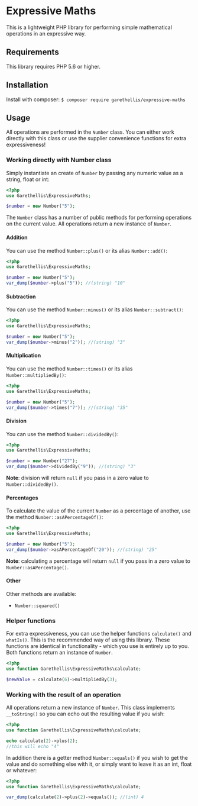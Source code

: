 # Expressive Maths #

This is a lightweight PHP library for performing simple mathematical operations in an expressive way.

## Requirements ##

This library requires PHP 5.6 or higher.

## Installation ##

Install with composer:
`$ composer require garethellis/expressive-maths`

## Usage ##

All operations are performed in the `Number` class. You can either work directly with this class or use
the supplier convenience functions for extra expressiveness!

### Working directly with Number class ###

Simply instantiate an create of `Number` by passing any numeric value as a string, float or int:

```php
<?php
use Garethellis\ExpressiveMaths;

$number = new Number("5");
```

The `Number` class has a number of public methods for performing operations on the current value. All
operations return a new instance of `Number`.

#### Addition ####

You can use the method `Number::plus()` or its alias `Number::add()`:
```php
<?php
use Garethellis\ExpressiveMaths;

$number = new Number("5");
var_dump($number->plus("5")); //(string) "10"
```

#### Subtraction ####

You can use the method `Number::minus()` or its alias `Number::subtract()`:
```php
<?php
use Garethellis\ExpressiveMaths;

$number = new Number("5");
var_dump($number->minus("2")); //(string) "3"
```

#### Multiplication ####

You can use the method `Number::times()` or its alias `Number::multipliedBy()`:
```php
<?php
use Garethellis\ExpressiveMaths;

$number = new Number("5");
var_dump($number->times("7")); //(string) "35"
```

#### Division ####

You can use the method `Number::dividedBy()`:
```php
<?php
use Garethellis\ExpressiveMaths;

$number = new Number("27");
var_dump($number->dividedBy("9")); //(string) "3"
```

**Note**: division will return `null` if you pass in a zero value to `Number::dividedBy()`.

#### Percentages ####

To calculate the value of the current `Number` as a percentage of another, 
use the method `Number::asAPercentageOf()`:
```php
<?php
use Garethellis\ExpressiveMaths;

$number = new Number("5");
var_dump($number->asAPercentageOf("20")); //(string) "25"
```

**Note**: calculating a percentage will return `null` if you pass in a zero value to `Number::asAPercentage()`.

#### Other ####

Other methods are available:
- `Number::squared()`

### Helper functions ###

For extra expressiveness, you can use the helper functions `calculate()` and `whatIs()`. This is the 
recommended way of using this library.
These functions are identical in functionality - which you use is entirely up to you. Both functions return 
an instance of `Number`.

```php
<?php
use function Garethellis\ExpressiveMaths\calculate;

$newValue = calculate(6)->multipliedBy(3);
```


### Working with the result of an operation ###

All operations return a new instance of `Number`. This class implements `__toString()` so you can echo
out the resulting value if you wish:

```php
<?php
use function Garethellis\ExpressiveMaths\calculate;

echo calculate(2)->plus(2);
//this will echo "4"
```

In addition there is a getter method `Number::equals()` if you wish to get the value and do something else with it,
or simply want to leave it as an int, float or whatever:

```php
<?php
use function Garethellis\ExpressiveMaths\calculate;

var_dump(calculate(2)->plus(2)->equals()); //(int) 4
```